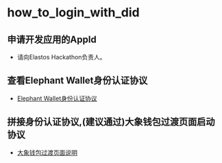 # how_to_login_with_did

## 申请开发应用的AppId
   * 请向Elastos Hackathon负责人。

## 查看Elephant Wallet身份认证协议
- [Elephant Wallet身份认证协议](https://github.com/elastos/Elastos.Developer.Doc/blob/master/CN/4.%E9%92%B1%E5%8C%85%E5%AF%B9%E6%8E%A5/4.Elephant%E9%92%B1%E5%8C%85%E5%AF%B9%E6%8E%A5%E5%8D%8F%E8%AE%AE.md#identity%E6%8C%87%E4%BB%A4)


## 拼接身份认证协议,(建议通过)大象钱包过渡页面启动协议
- [大象钱包过渡页面说明](./redirect_page.md)

